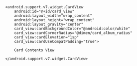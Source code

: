 <LinearLayout xmlns:android="http://schemas.android.com/apk/res/android"
    xmlns:card_view="http://schemas.android.com/apk/res-auto"
    android:layout_width="wrap_content"
    android:layout_height="wrap_content"
    android:clipToPadding="false"
    android:orientation="vertical"
    android:paddingTop="3dp"
    android:paddingRight="5dp"
    android:paddingLeft="5dp">

    <android.support.v7.widget.CardView
        android:id="@+id/card_view"
        android:layout_width="wrap_content"
        android:layout_height="wrap_content"
        android:layout_gravity="center"
        card_view:cardBackgroundColor="@android:color/white"
        card_view:cardCornerRadius="@dimen/card_album_radius"
        card_view:cardElevation="1sp"
        card_view:cardUseCompatPadding="true">
        
        Card Contents View
        
    </android.support.v7.widget.CardView>
</LinearLayout>

